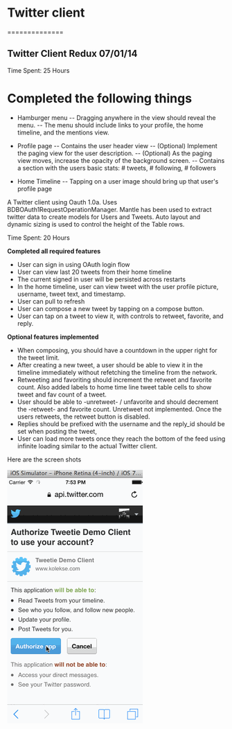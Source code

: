 # Twitter client
==============

## Twitter Client Redux 07/01/14

Time Spent: 25 Hours

# Completed the following things
- Hamburger menu
-- Dragging anywhere in the view should reveal the menu.
-- The menu should include links to your profile, the home timeline, and the mentions view.

- Profile page
-- Contains the user header view
-- (Optional) Implement the paging view for the user description.
-- (Optional) As the paging view moves, increase the opacity of the background screen.
-- Contains a section with the users basic stats: # tweets, # following, # followers
- Home Timeline
-- Tapping on a user image should bring up that user's profile page


A Twitter client using Oauth 1.0a. Uses BDBOAuth1RequestOperationManager. Mantle has been used to extract twitter data to create models for Users and Tweets. Auto layout and dynamic sizing is used to control the height of the Table rows.


Time Spent: 20 Hours

**Completed all required features**
- User can sign in using OAuth login flow
- User can view last 20 tweets from their home timeline
- The current signed in user will be persisted across restarts
- In the home timeline, user can view tweet with the user profile picture, username, tweet text, and timestamp.
- User can pull to refresh
- User can compose a new tweet by tapping on a compose button.
- User can tap on a tweet to view it, with controls to retweet, favorite, and reply.

**Optional features implemented**
- When composing, you should have a countdown in the upper right for the tweet limit.
- After creating a new tweet, a user should be able to view it in the timeline immediately without refetching the timeline from the network.
- Retweeting and favoriting should increment the retweet and favorite count. Also added labels to home time line tweet table cells to show tweet and fav count of a tweet.
- User should be able to -unretweet- / unfavorite and should decrement the -retweet- and favorite count. Unretweet not implemented. Once the users retweets, the retweet button is disabled.
- Replies should be prefixed with the username and the reply_id should be set when posting the tweet,
- User can load more tweets once they reach the bottom of the feed using infinite loading similar to the actual Twitter client.

     
     
Here are the screen shots

![Twitter Client Demo](https://github.com/tasveer/TweetieClient/blob/master/Twitter%20Client%20Demo.gif?raw=true)
